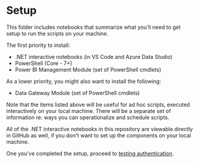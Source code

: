# Setup

This folder includes notebooks that summarize what you'll need to get setup to run the scripts on your machine. 

The first priority to install: 
- .NET interactive notebooks (in VS Code and Azure Data Studio)
- PowerShell (Core - 7+)
- Power BI Management Module (set of PowerShell cmdlets)

As a lower priority, you might also want to install the following:
- Data Gateway Module (set of PowerShell cmdlets) 

Note that the items listed above will be useful for ad hoc scripts, executed interactively on your local machine. There will be a separate set of information re: ways you can operationalize and schedule scripts.

All of the .NET interactive notebooks in this repository are viewable directly in GitHub as well, if you don't want to set up the components on your local machine. 

One you've completed the setup, proceed to [testing authentication](Testing-Authentication).
